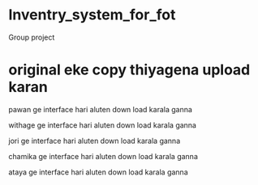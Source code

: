# Inventry_system_for_fot
Group project

# original eke copy thiyagena upload karan

pawan ge interface hari
aluten down load karala ganna

withage ge interface hari
aluten down load karala ganna

jori ge interface hari
aluten down load karala ganna

chamika ge interface hari
aluten down load karala ganna

ataya ge interface hari
aluten down load karala ganna

